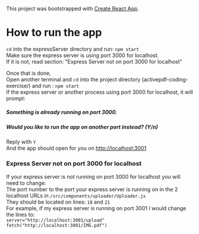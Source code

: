 This project was bootstrapped with [Create React App](https://github.com/facebook/create-react-app).

# How to run the app
`cd` into the expressServer directory and run: `npm start`  
Make sure the express server is using port 3000 for localhost.  
If it is not, read section: "Express Server not on port 3000 for localhost"

Once that is done,   
Open another terminal and `cd` into the project directory (activepdf-coding-exercise/) and run : `npm start`  
If the express server or another process using port 3000 for localhost, it will prompt:  
##### Something is already running on port 3000.
##### Would you like to run the app on another port instead? (Y/n)
Reply with `Y`  
And the app should open for you on [http://localhost:3001](http://localhost:3001)


### Express Server not on port 3000 for localhost
If your express server is not running on port 3000 for localhost you will need to change:  
The port number to the port your express server is running on in the 2 localhost URLs in `/src/components/uploader/Uploader.js`  
They should be located on lines: `18` and `21`  
For example, if my express server is running on port 3001 I would change the lines to:  
`server="http://localhost:3001/upload"`  
`fetch("http://localhost:3001/IMG.pdf")`  
